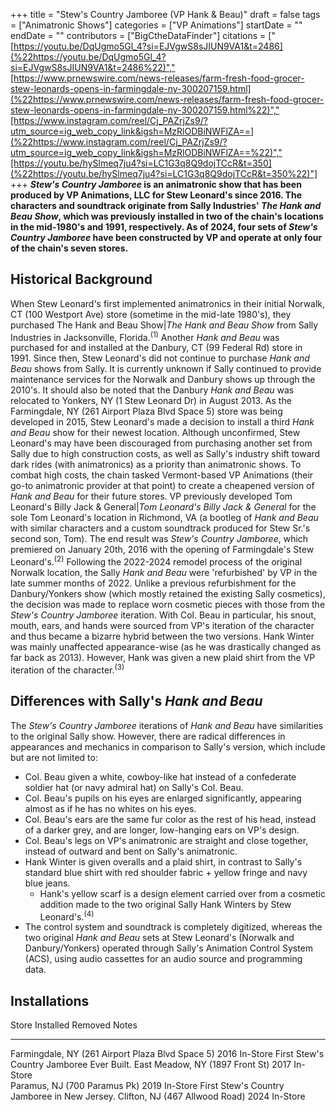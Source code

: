 +++
title = "Stew's Country Jamboree (VP Hank & Beau)"
draft = false
tags = ["Animatronic Shows"]
categories = ["VP Animations"]
startDate = ""
endDate = ""
contributors = ["BigCtheDataFinder"]
citations = ["[https://youtu.be/DqUgmo5Gl_4?si=EJVgwS8sJIUN9VA1&t=2486](%22https://youtu.be/DqUgmo5Gl_4?si=EJVgwS8sJIUN9VA1&t=2486%22)","[https://www.prnewswire.com/news-releases/farm-fresh-food-grocer-stew-leonards-opens-in-farmingdale-ny-300207159.html](%22https://www.prnewswire.com/news-releases/farm-fresh-food-grocer-stew-leonards-opens-in-farmingdale-ny-300207159.html%22)","[https://www.instagram.com/reel/Cj_PAZrjZs9/?utm_source=ig_web_copy_link&igsh=MzRlODBiNWFlZA==](%22https://www.instagram.com/reel/Cj_PAZrjZs9/?utm_source=ig_web_copy_link&igsh=MzRlODBiNWFlZA==%22)","[https://youtu.be/hySlmeq7ju4?si=LC1G3q8Q9dojTCcR&t=350](%22https://youtu.be/hySlmeq7ju4?si=LC1G3q8Q9dojTCcR&t=350%22)"]
+++
***Stew's Country Jamboree* is an animatronic show that has been produced by VP Animations, LLC for Stew Leonard's since 2016. The characters and soundtrack originate from Sally Industries' *The Hank and Beau Show*, which was previously installed in two of the chain's locations in the mid-1980's and 1991, respectively. As of 2024, four sets of *Stew's Country Jamboree* have been constructed by VP and operate at only four of the chain's seven stores.**

## Historical Background

When Stew Leonard's first implemented animatronics in their initial Norwalk, CT (100 Westport Ave) store (sometime in the mid-late 1980's), they purchased The Hank and Beau Show|*The Hank and Beau Show* from Sally Industries in Jacksonville, Florida.<sup>(1)</sup> Another *Hank and Beau* was purchased for and installed at the Danbury, CT (99 Federal Rd) store in 1991. Since then, Stew Leonard's did not continue to purchase *Hank and Beau* shows from Sally. It is currently unknown if Sally continued to provide maintenance services for the Norwalk and Danbury shows up through the 2010's. It should also be noted that the Danbury *Hank and Beau* was relocated to Yonkers, NY (1 Stew Leonard Dr) in August 2013.
As the Farmingdale, NY (261 Airport Plaza Blvd Space 5) store was being developed in 2015, Stew Leonard's made a decision to install a third *Hank and Beau* show for their newest location. Although unconfirmed, Stew Leonard's may have been discouraged from purchasing another set from Sally due to high construction costs, as well as Sally's industry shift toward dark rides (with animatronics) as a priority than animatronic shows. To combat high costs, the chain tasked Vermont-based VP Animations (their go-to animatronic provider at that point) to create a cheapened version of *Hank and Beau* for their future stores. VP previously developed Tom Leonard's Billy Jack & General|*Tom Leonard's Billy Jack & General* for the sole Tom Leonard's location in Richmond, VA (a bootleg of *Hank and Beau* with similar characters and a custom soundtrack produced for Stew Sr.'s second son, Tom). The end result was *Stew's Country Jamboree*, which premiered on January 20th, 2016 with the opening of Farmingdale's Stew Leonard's.<sup>(2)</sup>
Following the 2022-2024 remodel process of the original Norwalk location, the Sally *Hank and Beau* were 'refurbished' by VP in the late summer months of 2022. Unlike a previous refurbishment for the Danbury/Yonkers show (which mostly retained the existing Sally cosmetics), the decision was made to replace worn cosmetic pieces with those from the *Stew's Country Jamboree* iteration. With Col. Beau in particular, his snout, mouth, ears, and hands were sourced from VP's iteration of the character and thus became a bizarre hybrid between the two versions. Hank Winter was mainly unaffected appearance-wise (as he was drastically changed as far back as 2013). However, Hank was given a new plaid shirt from the VP iteration of the character.<sup>(3)</sup>

## Differences with Sally's *Hank and Beau*

The *Stew's Country Jamboree* iterations of *Hank and Beau* have similarities to the original Sally show. However, there are radical differences in appearances and mechanics in comparison to Sally's version, which include but are not limited to:

- Col. Beau given a white, cowboy-like hat instead of a confederate soldier hat (or navy admiral hat) on Sally's Col. Beau.
- Col. Beau's pupils on his eyes are enlarged significantly, appearing almost as if he has no whites on his eyes.
- Col. Beau's ears are the same fur color as the rest of his head, instead of a darker grey, and are longer, low-hanging ears on VP's design.
- Col. Beau's legs on VP's animatronic are straight and close together, instead of outward and bent on Sally's animatronic.
- Hank Winter is given overalls and a plaid shirt, in contrast to Sally's standard blue shirt with red shoulder fabric + yellow fringe and navy blue jeans.
  - Hank's yellow scarf is a design element carried over from a cosmetic addition made to the two original Sally Hank Winters by Stew Leonard's.<sup>(4)</sup>
- The control system and soundtrack is completely digitized, whereas the two original *Hank and Beau* sets at Stew Leonard's (Norwalk and Danbury/Yonkers) operated through Sally's Animation Control System (ACS), using audio cassettes for an audio source and programming data.

## Installations

  Store                                              Installed   Removed    Notes
  -------------------------------------------------- ----------- ---------- -----------------------------------------------
  Farmingdale, NY (261 Airport Plaza Blvd Space 5)   2016        In-Store   First Stew's Country Jamboree Ever Built.
  East Meadow, NY (1897 Front St)                    2017        In-Store   
  Paramus, NJ (700 Paramus Pk)                       2019        In-Store   First Stew's Country Jamboree in New Jersey.
  Clifton, NJ (467 Allwood Road)                     2024        In-Store   
